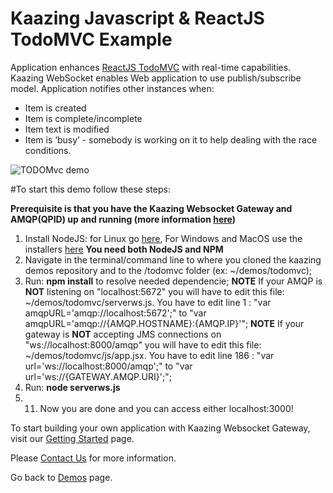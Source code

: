 # Kaazing Javascript & ReactJS TodoMVC Example


Application enhances [ReactJS TodoMVC](http://todomvc.com/examples/react/#/) with real-time capabilities.
Kaazing WebSocket enables Web application to use publish/subscribe model. Application notifies other instances when:
- Item is created
- Item is complete/incomplete
- Item text is modified
- Item is ‘busy’ - somebody is working on it to help dealing with the race conditions.


![TODOMvc demo](TodoMVC-app.png "TODOMvc demo")

#To start this demo follow these steps:

**Prerequisite is that you have the Kaazing Websocket Gateway and AMQP(QPID) up and running (more information [here](https://kaazing.com/doc/5.0/about/setup-guide/index.html))**

1. Install NodeJS: for Linux go [here](https://nodejs.org/en/download/package-manager/), For Windows and MacOS use the installers [here](https://nodejs.org/en/download/) 
**You need both NodeJS and NPM**
3. Navigate in the terminal/command line to where you cloned the kaazing demos repository and to the /todomvc folder (ex: ~/demos/todomvc);
4. Run:
	**npm install** to resolve needed dependencie;
**NOTE** If your AMQP is **NOT** listening on "localhost:5672" you will have to edit this file: ~/demos/todomvc/serverws.js. You have to edit line 1 : "var amqpURL='amqp://localhost:5672';" to "var amqpURL='amqp://{AMQP.HOSTNAME}:{AMQP.IP}'";
**NOTE** If your gateway is **NOT** accepting JMS connections on "ws://localhost:8000/amqp" you will have to edit this file: ~/demos/todomvc/js/app.jsx. You have to edit line 186 : "var url='ws://localhost:8000/amqp';" to "var url='ws://{GATEWAY.AMQP.URI}';";
7. Run:
	**node serverws.js**
8. 11. Now you are done and you can access either localhost:3000!

To start building your own application with Kaazing Websocket Gateway, visit our [Getting Started](https://kaazing.com/getting-started/) page. </br>

Please [Contact Us](https://kaazing.com/contact/) for more information.</br>

Go back to [Demos](http://kaazing.com/products/demos/) page.

